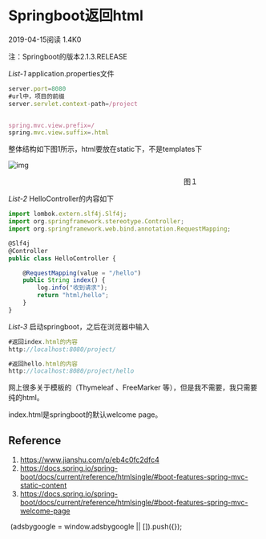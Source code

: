 # Springboot返回html 

2019-04-15阅读 1.4K0

  注：Springboot的版本2.1.3.RELEASE

 *List-1* application.properties文件

```javascript
server.port=8080
#url中，项目的前缀
server.servlet.context-path=/project


spring.mvc.view.prefix=/
spring.mvc.view.suffix=.html
```

  整体结构如下图1所示，html要放在static下，不是templates下

![img](https://ask.qcloudimg.com/http-save/yehe-5089774/1k8adq8jn7.jpeg?imageView2/2/w/1620)


　　　　　　　　　　　　　　　　　　　　　　　　　图１

 *List-2* HelloController的内容如下

```javascript
import lombok.extern.slf4j.Slf4j;
import org.springframework.stereotype.Controller;
import org.springframework.web.bind.annotation.RequestMapping;

@Slf4j
@Controller
public class HelloController {

    @RequestMapping(value = "/hello")
    public String index() {
        log.info("收到请求");
        return "html/hello";
    }
}
```

 *List-3* 启动springboot，之后在浏览器中输入

```javascript
#返回index.html的内容
http://localhost:8080/project/

#返回hello.html的内容
http://localhost:8080/project/hello
```

  网上很多关于模板的（Thymeleaf 、FreeMarker 等），但是我不需要，我只需要纯的html。

  index.html是springboot的默认welcome page。

## Reference

1. https://www.jianshu.com/p/eb4c0fc2dfc4
2. https://docs.spring.io/spring-boot/docs/current/reference/htmlsingle/#boot-features-spring-mvc-static-content
3. https://docs.spring.io/spring-boot/docs/current/reference/htmlsingle/#boot-features-spring-mvc-welcome-page

​     (adsbygoogle = window.adsbygoogle || []).push({});  

